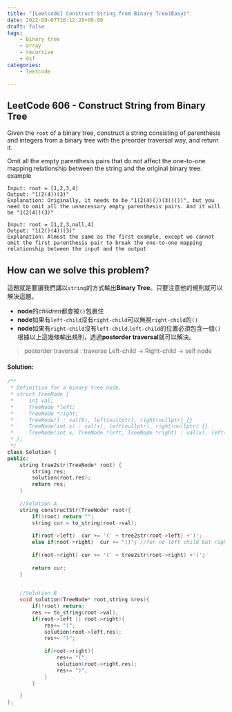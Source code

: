 ```yaml
---
title: "[Leetcode] Construct String from Binary Tree(Easy)"
date: 2022-09-07T10:12:28+08:00
draft: false
tags:
    - binary tree
    - array
    - recursive
    - dsf
categories:
    - leetcode

---
```

## LeetCode 606 - Construct String from Binary Tree
Given the `root` of a binary tree, construct a string consisting of parenthesis and integers from a binary tree with the preorder traversal way, and return it.

Omit all the empty parenthesis pairs that do not affect the one-to-one mapping relationship between the string and the original binary tree.
example
```
Input: root = [1,2,3,4]
Output: "1(2(4))(3)"
Explanation: Originally, it needs to be "1(2(4)())(3()())", but you need to omit all the unnecessary empty parenthesis pairs. And it will be "1(2(4))(3)"
```

```
Input: root = [1,2,3,null,4]
Output: "1(2()(4))(3)"
Explanation: Almost the same as the first example, except we cannot omit the first parenthesis pair to break the one-to-one mapping relationship between the input and the output
```

## How can we solve this problem?
這題就是要讓我們講以`string`的方式輸出**Binary Tree**。只要注意他的規則就可以解決這題。  
* **node**的*children*都會被`()`包裹住
* **node**如果有`left-child`沒有`right-child`可以無視`right-child`的`()`  
* **node**如果有`right-child`沒有`left-child`,`left-child`的位置必須包含一個`()`  
根據以上這幾條輸出規則，透過**postorder traversal**就可以解決。
> postorder traversal : traverse Left-child -> Right-child -> self node

#### Solution:
```c++
/**
 * Definition for a binary tree node.
 * struct TreeNode {
 *     int val;
 *     TreeNode *left;
 *     TreeNode *right;
 *     TreeNode() : val(0), left(nullptr), right(nullptr) {}
 *     TreeNode(int x) : val(x), left(nullptr), right(nullptr) {}
 *     TreeNode(int x, TreeNode *left, TreeNode *right) : val(x), left(left), right(right) {}
 * };
 */
class Solution {
public:
    string tree2str(TreeNode* root) {
        string res;
        solution(root,res);
        return res;
    }
    
    //Solution A
    string constructStr(TreeNode* root){
        if(!root) return "";
        string cur = to_string(root->val);
        
        if(root->left)  cur += '(' + tree2str(root->left) +')';
        else if(root->right)  cur += "()"; //for no left child but right child case
        
        if(root->right) cur += '(' + tree2str(root->right) +')';
        
        return cur;
    }
    

    //Solution B
    void solution(TreeNode* root,string &res){
        if(!root) return;
        res += to_string(root->val);
        if(root->left || root->right){
            res+= "(";
            solution(root->left,res);
            res+= ")";
            
            if(root->right){
                res+= "(";
                solution(root->right,res);
                res+= ")";
            }
        }

    }
};
```


